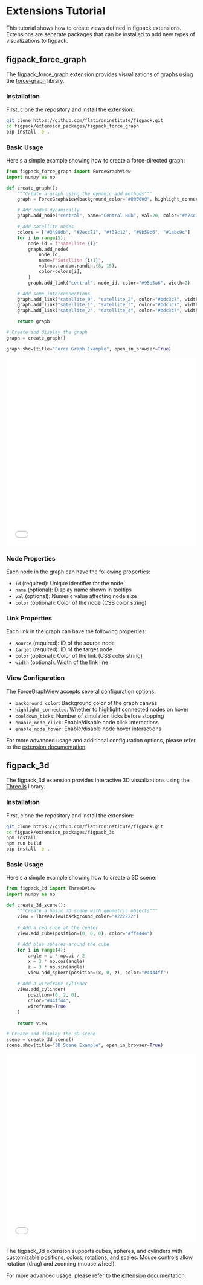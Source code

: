 # Extensions Tutorial

This tutorial shows how to create views defined in figpack extensions. Extensions are separate packages that can be installed to add new types of visualizations to figpack.

## figpack_force_graph

The figpack_force_graph extension provides visualizations of graphs using the [force-graph](https://github.com/vasturiano/force-graph) library.

### Installation

First, clone the repository and install the extension:

```bash
git clone https://github.com/flatironinstitute/figpack.git
cd figpack/extension_packages/figpack_force_graph
pip install -e .
```

### Basic Usage

Here's a simple example showing how to create a force-directed graph:

```python
from figpack_force_graph import ForceGraphView
import numpy as np

def create_graph():
    """Create a graph using the dynamic add methods"""
    graph = ForceGraphView(background_color="#000000", highlight_connected=True)

    # Add nodes dynamically
    graph.add_node("central", name="Central Hub", val=20, color="#e74c3c")

    # Add satellite nodes
    colors = ["#3498db", "#2ecc71", "#f39c12", "#9b59b6", "#1abc9c"]
    for i in range(5):
        node_id = f"satellite_{i}"
        graph.add_node(
            node_id,
            name=f"Satellite {i+1}",
            val=np.random.randint(8, 15),
            color=colors[i],
        )
        graph.add_link("central", node_id, color="#95a5a6", width=2)

    # Add some interconnections
    graph.add_link("satellite_0", "satellite_2", color="#bdc3c7", width=1)
    graph.add_link("satellite_1", "satellite_3", color="#bdc3c7", width=1)
    graph.add_link("satellite_2", "satellite_4", color="#bdc3c7", width=1)

    return graph

# Create and display the graph
graph = create_graph()

graph.show(title="Force Graph Example", open_in_browser=True)
```

<iframe src="./tutorial_force_graph_example/index.html?embedded=1" width="100%" height="500" frameborder="0"></iframe>

### Node Properties

Each node in the graph can have the following properties:

- `id` (required): Unique identifier for the node
- `name` (optional): Display name shown in tooltips
- `val` (optional): Numeric value affecting node size
- `color` (optional): Color of the node (CSS color string)

### Link Properties

Each link in the graph can have the following properties:

- `source` (required): ID of the source node
- `target` (required): ID of the target node
- `color` (optional): Color of the link (CSS color string)
- `width` (optional): Width of the link line

### View Configuration

The ForceGraphView accepts several configuration options:

- `background_color`: Background color of the graph canvas
- `highlight_connected`: Whether to highlight connected nodes on hover
- `cooldown_ticks`: Number of simulation ticks before stopping
- `enable_node_click`: Enable/disable node click interactions
- `enable_node_hover`: Enable/disable node hover interactions

For more advanced usage and additional configuration options, please refer to the [extension documentation](https://github.com/flatironinstitute/figpack/tree/main/extension_packages/figpack_force_graph).

## figpack_3d

The figpack_3d extension provides interactive 3D visualizations using the [Three.js](https://threejs.org/) library.

### Installation

First, clone the repository and install the extension:

```bash
git clone https://github.com/flatironinstitute/figpack.git
cd figpack/extension_packages/figpack_3d
npm install
npm run build
pip install -e .
```

### Basic Usage

Here's a simple example showing how to create a 3D scene:

```python
from figpack_3d import ThreeDView
import numpy as np

def create_3d_scene():
    """Create a basic 3D scene with geometric objects"""
    view = ThreeDView(background_color="#222222")
    
    # Add a red cube at the center
    view.add_cube(position=(0, 0, 0), color="#ff4444")
    
    # Add blue spheres around the cube
    for i in range(4):
        angle = i * np.pi / 2
        x = 3 * np.cos(angle)
        z = 3 * np.sin(angle)
        view.add_sphere(position=(x, 0, z), color="#4444ff")
    
    # Add a wireframe cylinder
    view.add_cylinder(
        position=(0, 2, 0), 
        color="#44ff44", 
        wireframe=True
    )
    
    return view

# Create and display the 3D scene
scene = create_3d_scene()
scene.show(title="3D Scene Example", open_in_browser=True)
```

<iframe src="./tutorial_3d_scene_example/index.html?embedded=1" width="100%" height="500" frameborder="0"></iframe>

The figpack_3d extension supports cubes, spheres, and cylinders with customizable positions, colors, rotations, and scales. Mouse controls allow rotation (drag) and zooming (mouse wheel).

For more advanced usage, please refer to the [extension documentation](https://github.com/flatironinstitute/figpack/tree/main/extension_packages/figpack_3d).
